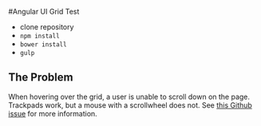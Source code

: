 #Angular UI Grid Test
* clone repository
* `npm install`
* `bower install`
* `gulp`

## The Problem
When hovering over the grid, a user is unable to scroll down on the page. Trackpads work, but a mouse with a scrollwheel does not. See [this Github issue](https://github.com/angular-ui/ui-grid/issues/1926) for more information.